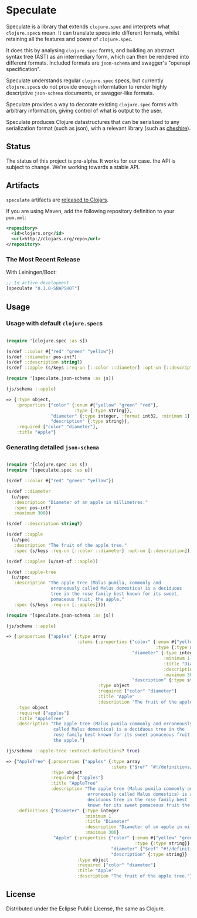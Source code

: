# Speculate

Speculate is a library that extends `clojure.spec` and interprets what
`clojure.spec`s mean. It can translate specs into different formats,
whilst retaining all the features and power of `clojure.spec`.

It does this by analysing `clojure.spec` forms, and building an
abstract syntax tree (AST) as an intermediary form, which can then be
rendered into different formats. Included formats are `json-schema`
and swagger's "openapi specification".

Speculate understands regular `clojure.spec` specs, but currently
`clojure.spec`s do not provide enough informtation to render highly
descriptive `json-schema` documents, or swagger-like formats.

Speculate provides a way to decorate existing `clojure.spec` forms
with arbitrary information, giving control of what is output to the
user.

Speculate produces Clojure datastructures that can be serialized to
any serialization format (such as json), with a relevant library
(such as [cheshire](https://github.com/dakrone/cheshire)).

## Status

The status of this project is pre-alpha. It works for our case. the
API is subject to change. We're working towards a stable API.

## Artifacts

`speculate` artifacts are [released to Clojars](https://clojars.org/speculate).

If you are using Maven, add the following repository definition to your `pom.xml`:

``` xml
<repository>
  <id>clojars.org</id>
  <url>http://clojars.org/repo</url>
</repository>
```

### The Most Recent Release

With Leiningen/Boot:

``` clj
;; In active development
[speculate "0.1.0-SNAPSHOT"]

```

## Usage

### Usage with default `clojure.spec`s

``` clojure

(require '[clojure.spec :as s])

(s/def ::color #{"red" "green" "yellow"})
(s/def ::diameter pos-int?)
(s/def ::description string?)
(s/def ::apple (s/keys :req-un [::color ::diameter] :opt-un [::description]))

(require '[speculate.json-schema :as js])

(js/schema ::apple)

=> {:type object,
    :properties {"color" {:enum #{"yellow" "green" "red"},
                          :type {:type string}},
                 "diameter" {:type integer, :format int32, :minimum 1},
                 "description" {:type string}},
    :required ["color" "diameter"],
    :title "Apple"}

```

### Generating detailed `json-schema`


``` clojure

(require '[clojure.spec :as s])
(require '[speculate.spec :as u])

(s/def ::color #{"red" "green" "yellow"})

(s/def ::diameter
  (u/spec
   :description "Diameter of an apple in millimetres."
   :spec pos-int?
   :maximum 300))

(s/def ::description string?)

(s/def ::apple
  (u/spec
   :description "The fruit of the apple tree."
   :spec (s/keys :req-un [::color ::diameter] :opt-un [::description])))

(s/def ::apples (u/set-of ::apple))

(s/def ::apple-tree
  (u/spec
   :description "The apple tree (Malus pumila, commonly and
                 erroneously called Malus domestica) is a deciduous
                 tree in the rose family best known for its sweet,
                 pomaceous fruit, the apple."
   :spec (s/keys :req-un [::apples])))

(require '[speculate.json-schema :as js])

(js/schema ::apple)

=> {:properties {"apples" {:type array
                           :items {:properties {"color" {:enum #{"yellow" "green" "red"}
                                                         :type {:type string}}
                                                "diameter" {:type integer
                                                            :minimum 1
                                                            :title "Diameter"
                                                            :description "Diameter of an apple in millimetres."
                                                            :maximum 300}
                                                "description" {:type string}}
                                   :type object
                                   :required ["color" "diameter"]
                                   :title "Apple"
                                   :description "The fruit of the apple tree."}}}
    :type object
    :required ["apples"]
    :title "AppleTree"
    :description "The apple tree (Malus pumila commonly and erroneously
                  called Malus domestica) is a deciduous tree in the
                  rose family best known for its sweet pomaceous fruit
                  the apple."}

(js/schema ::apple-tree :extract-definitions? true)

=> {"AppleTree" {:properties {"apples" {:type array
                                        :items {"$ref" "#!/definitions/Apple"}}}
                 :type object
                 :required ["apples"]
                 :title "AppleTree"
                 :description "The apple tree (Malus pumila commonly and
                               erroneously called Malus domestica) is a
                               deciduous tree in the rose family best
                               known for its sweet pomaceous fruit the apple."}
    :definitions {"Diameter" {:type integer
                              :minimum 1
                              :title "Diameter"
                              :description "Diameter of an apple in millimetres."
                              :maximum 300}
                  "Apple" {:properties {"color" {:enum #{"yellow" "green" "red"}
                                                 :type {:type string}}
                                        "diameter" {"$ref" "#!/definitions/Diameter"}
                                        "description" {:type string}}
                           :type object
                           :required ["color" "diameter"]
                           :title "Apple"
                           :description "The fruit of the apple tree."}}}

```

## License

Distributed under the Eclipse Public License, the same as Clojure.
